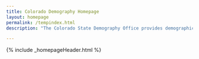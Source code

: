 ```yaml
---
title: Colorado Demography Homepage
layout: homepage
permalink: /tempindex.html
description: "The Colorado State Demography Office provides demographic and economic information for Regions, Counties, and Communities in Colorado."

--- 
```


{% include _homepageHeader.html %}

<!--<br>
<h3 class="center"> Get Data for Your Area</h3>

To Be Made
<br>

<br>
<br>-->

<br />

<!--<h3 class="center"> Popular Items</h3>-->

<!--- [What are Metropolitan & Micropolitan Statistical Areas? (census.gov)](http://www.census.gov/population/metro/)-->
<!--- [Urban & Rural Definitions (census.gov)](http://www.census.gov/geo/reference/ua/urban-rural-2010.html)-->
<!--- [Net Migration by Age Charts](https://dola.colorado.gov/demog_webapps/netMigrationByAgeComparison.jsf) *ToDo-->
